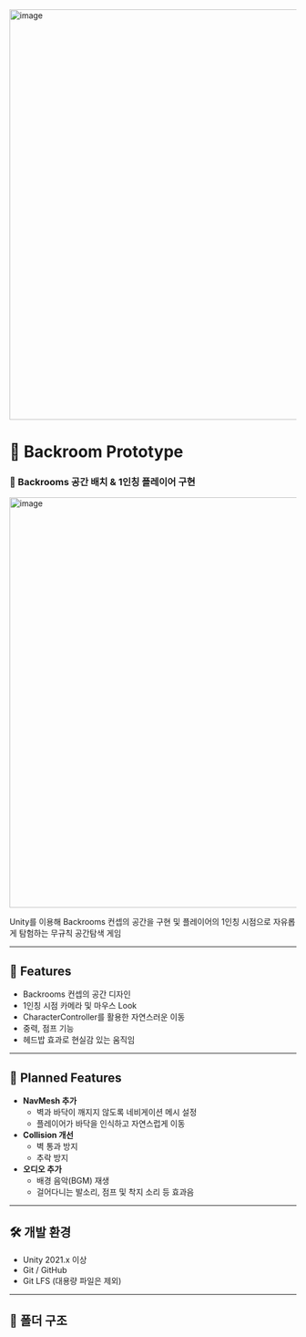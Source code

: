 <img width="1280" height="720" alt="image" src="https://github.com/user-attachments/assets/a6f0a4bf-4c02-4d63-8bc5-c3d64d78116a" />

# 📁 Backroom Prototype

### 🧩 Backrooms 공간 배치 & 1인칭 플레이어 구현

<img width="1280" height="720" alt="image" src="https://github.com/user-attachments/assets/a6f0a4bf-4c02-4d63-8bc5-c3d/…">

Unity를 이용해 Backrooms 컨셉의 공간을 구현 및 플레이어의 1인칭 시점으로 자유롭게 탐험하는 무규칙 공간탐색 게임

---

## 🚀 Features
- Backrooms 컨셉의 공간 디자인
- 1인칭 시점 카메라 및 마우스 Look
- CharacterController를 활용한 자연스러운 이동
- 중력, 점프 기능
- 헤드밥 효과로 현실감 있는 움직임

---

## 📝 Planned Features
- **NavMesh 추가**
  - 벽과 바닥이 깨지지 않도록 네비게이션 메시 설정
  - 플레이어가 바닥을 인식하고 자연스럽게 이동
- **Collision 개선**
  - 벽 통과 방지
  - 추락 방지
- **오디오 추가**
  - 배경 음악(BGM) 재생
  - 걸어다니는 발소리, 점프 및 착지 소리 등 효과음


---

## 🛠️ 개발 환경
- Unity 2021.x 이상
- Git / GitHub
- Git LFS (대용량 파일은 제외)

---

## 📂 폴더 구조

